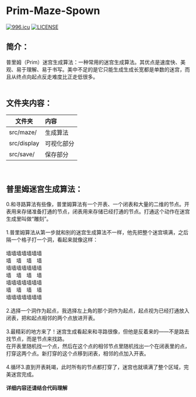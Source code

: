 # Prim-Maze-Spown
[![996.icu](https://img.shields.io/badge/link-996.icu-red.svg)](https://996.icu)
[![LICENSE](https://img.shields.io/badge/license-Anti%20996-blue.svg)](https://github.com/996icu/996.ICU/blob/master/LICENSE)

## 简介：
普里姆（Prim）迷宫生成算法：一种常用的迷宫生成算法。其优点是速度快、美观、易于理解、易于书写。美中不足的是它只能生成生成长宽都是单数的迷宫，而且从终点向起点反走难度比正走低很多。<br/>
<br/>

## 文件夹内容：
|文件夹|内容|
| -------- | :--------|
|src/maze/|生成算法|
|src/display|可视化部分|
|src/save/|保存部分|
<br/>

## 普里姆迷宫生成算法：
0.和寻路算法有些像，普里姆算法有一个开表、一个闭表和大量的二维的节点。开表用来存储准备打通的节点，闭表用来存储已经打通的节点。打通这个动作在迷宫生成里叫做“雕刻”。<br/>
<br/>
1.普里姆算法从第一步就和别的迷宫生成算法不一样，他先把整个迷宫填满，之后隔一个格子打一个洞，看起来就像这样：<br/>
<br>
墙墙墙墙墙墙墙<br/>
墙　墙　墙　墙<br/>
墙墙墙墙墙墙墙<br/>
墙　墙　墙　墙<br/>
墙墙墙墙墙墙墙<br/>
墙　墙　墙　墙<br/>
墙墙墙墙墙墙墙<br/>
<br/>
2.选择一个洞作为起点，我选择左上角的那个洞作为起点，起点视为已经打通放入闭表，把和起点相邻的两个点放进开表。<br/>
<br/>
3.最精彩的地方来了！迷宫生成看起来和寻路很像，但他是反着来的——不是路去找节点，而是节点来找路。<br/>
在开表里随机找一个点，然后在这个点的相邻节点里随机找出一个在闭表里的点，打穿这两个点。新打穿的这个点移到闭表，相邻的点加入开表。<br/>
<br/>
4.循环3.直到开表耗竭，此时所有的节点都打穿了，迷宫也就填满了整个区域，完美迷宫完成。<br/>
<br/>
<b>详细内容还请结合代码理解</b>
